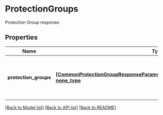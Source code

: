 # ProtectionGroups

Protection Group  response.

## Properties
Name | Type | Description | Notes
------------ | ------------- | ------------- | -------------
**protection_groups** | [**[CommonProtectionGroupResponseParams1adf5af12d9e4081A117De198444a79b], none_type**](CommonProtectionGroupResponseParams1adf5af12d9e4081A117De198444a79b.md) | Specifies the list of Protection Groups which were returned by the request. | [optional] 

[[Back to Model list]](../README.md#documentation-for-models) [[Back to API list]](../README.md#documentation-for-api-endpoints) [[Back to README]](../README.md)



